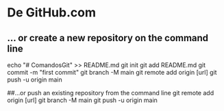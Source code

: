 # De GitHub.com
## … or create a new repository on the command line
echo "# ComandosGit" >> README.md
git init
git add README.md
git commit -m "first commit"
git branch -M main
git remote add origin [url]
git push -u origin main

##…or push an existing repository from the command line
git remote add origin [url]
git branch -M main
git push -u origin main
